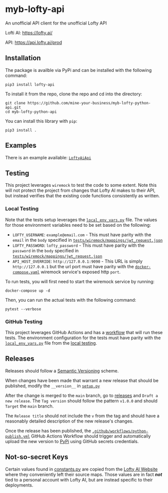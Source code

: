 # myb-lofty-api
An unofficial API client for the unofficial Lofty API

Lofti AI: https://lofty.ai/

API: https://api.lofty.ai/prod

## Installation

The package is availble via PyPi and can be installed with the following command:
```
pip3 install lofty-api
```

To install it from the repo, clone the repo and cd into the directory:

```
git clone https://github.com/mine-your-business/myb-lofty-python-api.git
cd myb-lofty-python-api
```

You can install this library with `pip`:

```
pip3 install .
```

## Examples

There is an example available: [`LoftyAiApi`](example.py)

## Testing

This project leverages `wiremock` to test the code to some extent. Note this will not protect the project from changes that Lofty AI makes to their API, but instead verifies that the existing code functions consistently as written.

### Local Testing 

Note that the tests setup leverages the [`local_env_vars.py`](tests/local_env_vars.py) file. The values for those environment variables need to be set based on the following:

* `LOFTY_USERNAME`: `example@email.com` - This must have parity with the `email` in the `body` specified in [`tests/wiremock/mappings/jwt_request.json`](tests/wiremock/mappings/jwt_request.json)
* `LOFTY_PASSWORD`: `lofty_password` - This must have parity with the `password` in the `body` specified in [`tests/wiremock/mappings/jwt_request.json`](tests/wiremock/mappings/jwt_request.json)
* `API_HOST_OVERRIDE`: `http://127.0.0.1:9090` - This URL is simply `http://127.0.0.1` but the url port must have parity with the [`docker-compose.yaml`](docker-compose.yaml) wiremock service's exposed http `port`. 

To run tests, you will first need to start the wiremock service by running:

```
docker-compose up -d
```

Then, you can run the actual tests with the following command:

```
pytest --verbose
```

### GitHub Testing

This project leverages GitHub Actions and has a [workflow](.github/workflows/python-package.yml) that will run these tests. The environment configuration for the tests must have parity with the [`local_env_vars.py`](tests/local_env_vars.py) file from the [local testing](#local-testing).


## Releases

Releases should follow a [Semantic Versioning](https://semver.org/) scheme. 

When changes have been made that warrant a new release that should be published, modify the `__version__` in [`setup.py`](setup.py) 

After the change is merged to the `main` branch, go to [releases](https://github.com/mine-your-business/myb-lofty-python-api/releases) and `Draft a new release`. The `Tag version` should follow the pattern `v1.0.0` and should `Target` the `main` branch. 

The `Release title` should not include the `v` from the tag and should have a reasonably detailed description of the new release's changes. 

Once the release has been published, the [`.github/workflows/python-publish.yml`](.github/workflows/python-publish.yml) GitHub Actions Workflow should trigger and automatically upload the new version to [PyPi](https://pypi.org/) using GitHub secrets credentials.

## Not-so-secret Keys

Certain values found in [constants.py](./lofty/constants.py) are copied from the [Lofty AI Website](https://lofty.ai/) where they conveniently left their source maps. Those values are in fact ***not*** tied to a personal account with Lofty AI, but are instead specific to their deployments.
